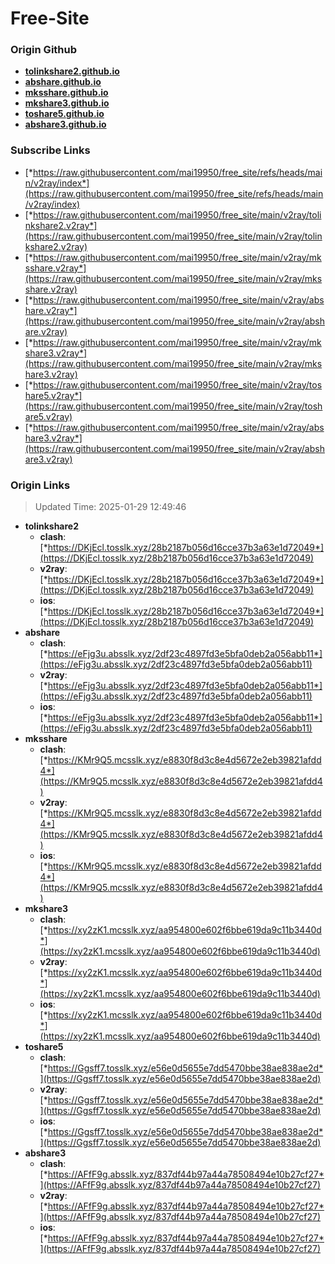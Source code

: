 # Free-Site

### Origin Github

- [**tolinkshare2.github.io**](https://github.com/tolinkshare2/tolinkshare2.github.io)
- [**abshare.github.io**](https://github.com/abshare/abshare.github.io)
- [**mksshare.github.io**](https://github.com/mksshare/mksshare.github.io)
- [**mkshare3.github.io**](https://github.com/mkshare3/mkshare3.github.io)
- [**toshare5.github.io**](https://github.com/toshare5/toshare5.github.io)
- [**abshare3.github.io**](https://github.com/abshare3/abshare3.github.io)

### Subscribe Links

- [*https://raw.githubusercontent.com/mai19950/free_site/refs/heads/main/v2ray/index*](https://raw.githubusercontent.com/mai19950/free_site/refs/heads/main/v2ray/index)
- [*https://raw.githubusercontent.com/mai19950/free_site/main/v2ray/tolinkshare2.v2ray*](https://raw.githubusercontent.com/mai19950/free_site/main/v2ray/tolinkshare2.v2ray)
- [*https://raw.githubusercontent.com/mai19950/free_site/main/v2ray/mksshare.v2ray*](https://raw.githubusercontent.com/mai19950/free_site/main/v2ray/mksshare.v2ray)
- [*https://raw.githubusercontent.com/mai19950/free_site/main/v2ray/abshare.v2ray*](https://raw.githubusercontent.com/mai19950/free_site/main/v2ray/abshare.v2ray)
- [*https://raw.githubusercontent.com/mai19950/free_site/main/v2ray/mkshare3.v2ray*](https://raw.githubusercontent.com/mai19950/free_site/main/v2ray/mkshare3.v2ray)
- [*https://raw.githubusercontent.com/mai19950/free_site/main/v2ray/toshare5.v2ray*](https://raw.githubusercontent.com/mai19950/free_site/main/v2ray/toshare5.v2ray)
- [*https://raw.githubusercontent.com/mai19950/free_site/main/v2ray/abshare3.v2ray*](https://raw.githubusercontent.com/mai19950/free_site/main/v2ray/abshare3.v2ray)

### Origin Links

> Updated Time: 2025-01-29 12:49:46

- **tolinkshare2**
  - **clash**: [*https://DKjEcl.tosslk.xyz/28b2187b056d16cce37b3a63e1d72049*](https://DKjEcl.tosslk.xyz/28b2187b056d16cce37b3a63e1d72049)
  - **v2ray**: [*https://DKjEcl.tosslk.xyz/28b2187b056d16cce37b3a63e1d72049*](https://DKjEcl.tosslk.xyz/28b2187b056d16cce37b3a63e1d72049)
  - **ios**: [*https://DKjEcl.tosslk.xyz/28b2187b056d16cce37b3a63e1d72049*](https://DKjEcl.tosslk.xyz/28b2187b056d16cce37b3a63e1d72049)
- **abshare**
  - **clash**: [*https://eFjg3u.absslk.xyz/2df23c4897fd3e5bfa0deb2a056abb11*](https://eFjg3u.absslk.xyz/2df23c4897fd3e5bfa0deb2a056abb11)
  - **v2ray**: [*https://eFjg3u.absslk.xyz/2df23c4897fd3e5bfa0deb2a056abb11*](https://eFjg3u.absslk.xyz/2df23c4897fd3e5bfa0deb2a056abb11)
  - **ios**: [*https://eFjg3u.absslk.xyz/2df23c4897fd3e5bfa0deb2a056abb11*](https://eFjg3u.absslk.xyz/2df23c4897fd3e5bfa0deb2a056abb11)
- **mksshare**
  - **clash**: [*https://KMr9Q5.mcsslk.xyz/e8830f8d3c8e4d5672e2eb39821afdd4*](https://KMr9Q5.mcsslk.xyz/e8830f8d3c8e4d5672e2eb39821afdd4)
  - **v2ray**: [*https://KMr9Q5.mcsslk.xyz/e8830f8d3c8e4d5672e2eb39821afdd4*](https://KMr9Q5.mcsslk.xyz/e8830f8d3c8e4d5672e2eb39821afdd4)
  - **ios**: [*https://KMr9Q5.mcsslk.xyz/e8830f8d3c8e4d5672e2eb39821afdd4*](https://KMr9Q5.mcsslk.xyz/e8830f8d3c8e4d5672e2eb39821afdd4)
- **mkshare3**
  - **clash**: [*https://xy2zK1.mcsslk.xyz/aa954800e602f6bbe619da9c11b3440d*](https://xy2zK1.mcsslk.xyz/aa954800e602f6bbe619da9c11b3440d)
  - **v2ray**: [*https://xy2zK1.mcsslk.xyz/aa954800e602f6bbe619da9c11b3440d*](https://xy2zK1.mcsslk.xyz/aa954800e602f6bbe619da9c11b3440d)
  - **ios**: [*https://xy2zK1.mcsslk.xyz/aa954800e602f6bbe619da9c11b3440d*](https://xy2zK1.mcsslk.xyz/aa954800e602f6bbe619da9c11b3440d)
- **toshare5**
  - **clash**: [*https://Ggsff7.tosslk.xyz/e56e0d5655e7dd5470bbe38ae838ae2d*](https://Ggsff7.tosslk.xyz/e56e0d5655e7dd5470bbe38ae838ae2d)
  - **v2ray**: [*https://Ggsff7.tosslk.xyz/e56e0d5655e7dd5470bbe38ae838ae2d*](https://Ggsff7.tosslk.xyz/e56e0d5655e7dd5470bbe38ae838ae2d)
  - **ios**: [*https://Ggsff7.tosslk.xyz/e56e0d5655e7dd5470bbe38ae838ae2d*](https://Ggsff7.tosslk.xyz/e56e0d5655e7dd5470bbe38ae838ae2d)
- **abshare3**
  - **clash**: [*https://AFfF9g.absslk.xyz/837df44b97a44a78508494e10b27cf27*](https://AFfF9g.absslk.xyz/837df44b97a44a78508494e10b27cf27)
  - **v2ray**: [*https://AFfF9g.absslk.xyz/837df44b97a44a78508494e10b27cf27*](https://AFfF9g.absslk.xyz/837df44b97a44a78508494e10b27cf27)
  - **ios**: [*https://AFfF9g.absslk.xyz/837df44b97a44a78508494e10b27cf27*](https://AFfF9g.absslk.xyz/837df44b97a44a78508494e10b27cf27)
